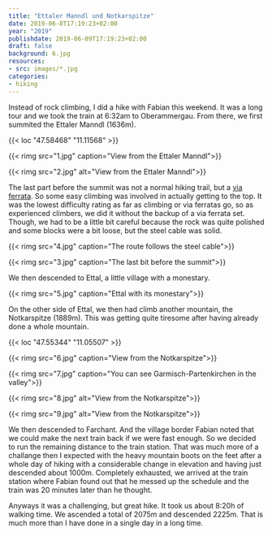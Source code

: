 ```yaml
---
title: "Ettaler Manndl und Notkarspitze"
date: 2019-06-8T17:19:23+02:00
year: "2019"
publishdate: 2019-06-09T17:19:23+02:00
draft: false
background: 6.jpg
resources:
- src: images/*.jpg
categories:
- hiking
---
```


Instead of rock climbing, I did a hike with Fabian this weekend. It was a long
tour and we took the train at 6:32am to Oberammergau. From there, we first
summited the Ettaler Manndl (1636m).

<!--more-->
{{< loc "47.58468" "11.11568" >}}

{{< rimg src="1.jpg" caption="View from the Ettaler Manndl">}}

{{< rimg src="2.jpg" alt="View from the Ettaler Manndl">}}

The last part before the summit was not a normal hiking trail, but a [via
ferrata](https://en.wikipedia.org/wiki/Via_ferrata). So some easy climbing was
involved in actually getting to the top. It was the lowest difficulty rating
as far as climbing or via ferratas go, so as experienced climbers, we did it
without the backup of a via ferrata set. Though, we had to be a little bit
careful because the rock was quite polished and some blocks were a bit loose,
but the steel cable was solid.

{{< rimg src="4.jpg" caption="The route follows the steel cable">}}

{{< rimg src="3.jpg" caption="The last bit before the summit">}}

We then descended to Ettal, a little village with a monestary.

{{< rimg src="5.jpg" caption="Ettal with its monestary">}}

On the other side of Ettal, we then had climb another mountain, the Notkarspitze
(1889m). This was getting quite tiresome after having already done a whole
mountain.

{{< loc "47.55344" "11.05507" >}}

{{< rimg src="6.jpg" caption="View from the Notkarspitze">}}

{{< rimg src="7.jpg" caption="You can see Garmisch-Partenkirchen in the valley">}}

{{< rimg src="8.jpg" alt="View from the Notkarspitze">}}

{{< rimg src="9.jpg" alt="View from the Notkarspitze">}}

We then descended to Farchant. And the village border Fabian noted that we could
make the next train back if we were fast enough. So we decided to run the
remaining distance to the train station. That was much more of a challange then
I expected with the heavy mountain boots on the feet after a whole day of hiking
with a considerable change in elevation and having just descended about 1000m.
Completely exhausted, we arrived at the train station where Fabian found out
that he messed up the schedule and the train was 20 minutes later than he
thought.

Anyways it was a challenging, but great hike. It took us about 8:20h of walking
time. We ascended a total of 2075m and descended 2225m. That is much more than
I have done in a single day in a long time.
